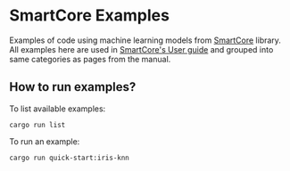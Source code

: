 # SmartCore Examples

Examples of code using machine learning models from [SmartCore](https://smartcorelib.org/) library.
All examples here are used in [SmartCore's User guide](https://smartcorelib.org/user_guide/) and grouped into same categories as pages from the manual.

## How to run examples?

To list available examples:

```
cargo run list
```

To run an example:

```
cargo run quick-start:iris-knn
```